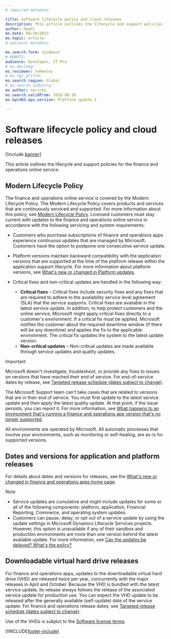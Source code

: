 ```yaml
---
# required metadata

title: Software lifecycle policy and cloud releases
description: This article outlines the lifecycle and support policies for the finance and operations online service.
author: hmahl
ms.date: 09/29/2023
ms.topic: article
# optional metadata

ms.search.form: SysAbout
# ROBOTS: 
audience: Developer, IT Pro
# ms.devlang: 
ms.reviewer: twheeloc
# ms.tgt_pltfrm: 
ms.search.region: Global
# ms.search.industry: 
ms.author: sericks
ms.search.validFrom: 2016-08-30
ms.dyn365.ops.version: Platform update 2

---
```


# Software lifecycle policy and cloud releases

[!include [banner](../includes/banner.md)]

This article outlines the lifecycle and support policies for the finance and operations online service.

## Modern Lifecycle Policy

The finance and operations online service is covered by the Modern Lifecycle Policy. The Modern Lifecycle Policy covers products and services that are continuously serviced and supported. For more information about this policy, see [Modern Lifecycle Policy](https://support.microsoft.com/help/30881). Licensed customers must stay current with updates to the finance and operations online service in accordance with the following servicing and system requirements:

- Customers who purchase subscriptions of finance and operations apps experience continuous updates that are managed by Microsoft. Customers have the option to postpone one consecutive service update.
- Platform versions maintain backward compatibility with the application versions that are supported at the time of the platform release within the application support lifecycle. For more information about platform versions, see [What's new or changed in Platform updates](../get-started/whats-new-home-page.md).
- Critical fixes and non-critical updates are handled in the following way:

    - **Critical fixes** – Critical fixes include security fixes and any fixes that are required to adhere to the availability service level agreement (SLA) that the service supports. Critical fixes are available in the latest service update. In addition, to help protect customers and the online service, Microsoft might apply critical fixes directly to a customer's environment. If a critical fix must be applied, Microsoft notifies the customer about the required downtime window (if there will be any downtime) and applies the fix to the applicable environment. The critical fix updates the system to the latest update version.
    - **Non-critical updates** – Non-critical updates are made available through service updates and quality updates.

> [!IMPORTANT]
> Microsoft doesn't investigate, troubleshoot, or provide any fixes to issues on versions that have reached their end of service. For end-of-service dates by release, see [Targeted release schedule (dates subject to change)](../get-started/public-preview-releases.md#targeted-release-schedule-dates-subject-to-change).
>
> The Microsoft Support team can't take cases that are related to versions that are in their end of service. You must first update to the latest service update and then apply the latest quality update. At that point, if the issue  persists, you can report it. For more information, see [What happens to an environment that's running a finance and operations app version that's no longer supported](../../fin-ops/get-started/one-version.md#what-happens-to-an-environment-that-is-running-a-finance-and-operations-app-version-that-is-no-longer-supported).
>
> All environments are operated by Microsoft. All automatic processes that involve your environments, such as monitoring or self-healing, are as-is for supported versions.

## Dates and versions for application and platform releases

For details about dates and versions for releases, see the [What's new or changed in finance and operations apps home page](../../fin-ops/get-started/whats-new-changed.md).

> [!NOTE]
> - Service updates are cumulative and might include updates for some or all of the following components: platform, application, Financial Reporting, Commerce, and operating system updates.
> - Customers can pause, delay, or opt out of a service update by using the update settings in Microsoft Dynamics Lifecycle Services projects. However, this option is unavailable if any of their sandbox and production environments are more than one version behind the latest available update. For more information, see [Can the updates be delayed? What's the policy?](../../fin-ops/get-started/one-version.md#can-the-updates-be-delayed-what-is-the-policy)

## Downloadable virtual hard drive releases

For finance and operations apps, updates to the downloadable virtual hard drive (VHD) are released twice per year, concurrently with the major releases in April and October. Because the VHD is bundled with the latest service update, its release always follows the release of the associated service update for production use. You can expect the VHD update to be released after the generally available (self-update) date of the service update. For finance and operations release dates, see [Targeted release schedule (dates subject to change)](../get-started/public-preview-releases.md#targeted-release-schedule-dates-subject-to-change).

Use of the VHDs is subject to the [Software license terms](https://go.microsoft.com/fwlink/?linkid=851163).

[!INCLUDE[footer-include](../../../includes/footer-banner.md)]
